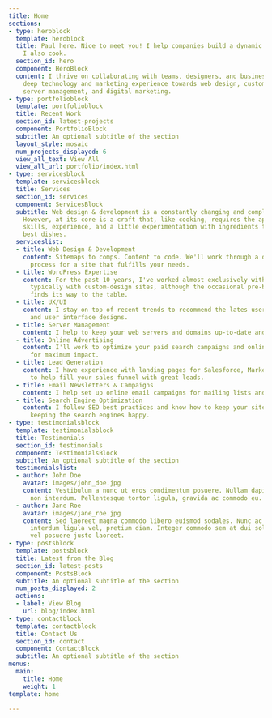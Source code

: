 ```yaml
---
title: Home
sections:
- type: heroblock
  template: heroblock
  title: Paul here. Nice to meet you! I help companies build a dynamic web presence.
    I also cook.
  section_id: hero
  component: HeroBlock
  content: I thrive on collaborating with teams, designers, and business owners, harnessing
    deep technology and marketing experience towards web design, custom website development,
    server management, and digital marketing.
- type: portfolioblock
  template: portfolioblock
  title: Recent Work
  section_id: latest-projects
  component: PortfolioBlock
  subtitle: An optional subtitle of the section
  layout_style: mosaic
  num_projects_displayed: 6
  view_all_text: View All
  view_all_url: portfolio/index.html
- type: servicesblock
  template: servicesblock
  title: Services
  section_id: services
  component: ServicesBlock
  subtitle: Web design & development is a constantly changing and complex industry.
    However, at its core is a craft that, like cooking, requires the application of
    skills, experience, and a little experimentation with ingredients to create the
    best dishes.
  serviceslist:
  - title: Web Design & Development
    content: Sitemaps to comps. Content to code. We'll work through a disciplined
      process for a site that fulfills your needs.
  - title: WordPress Expertise
    content: For the past 10 years, I've worked almost exclusively with WordPress,
      typically with custom-design sites, although the occasional pre-built theme
      finds its way to the table.
  - title: UX/UI
    content: I stay on top of recent trends to recommend the lates user experience
      and user interface designs.
  - title: Server Management
    content: I help to keep your web servers and domains up-to-date and speedy.
  - title: Online Advertising
    content: I'll work to optimize your paid search campaigns and online listings
      for maximum impact.
  - title: Lead Generation
    content: I have experience with landing pages for Salesforce, Marketo, and Hubspot
      to help fill your sales funnel with great leads.
  - title: Email Newsletters & Campaigns
    content: I help set up online email campaigns for mailing lists and lead generation.
  - title: Search Engine Optimization
    content: I follow SEO best practices and know how to keep your site fast and crawlable,
      keeping the search engines happy.
- type: testimonialsblock
  template: testimonialsblock
  title: Testimonials
  section_id: testimonials
  component: TestimonialsBlock
  subtitle: An optional subtitle of the section
  testimonialslist:
  - author: John Doe
    avatar: images/john_doe.jpg
    content: Vestibulum a nunc ut eros condimentum posuere. Nullam dapibus quis nunc
      non interdum. Pellentesque tortor ligula, gravida ac commodo eu.
  - author: Jane Roe
    avatar: images/jane_roe.jpg
    content: Sed laoreet magna commodo libero euismod sodales. Nunc ac libero convallis,
      interdum ligula vel, pretium diam. Integer commodo sem at dui sollicitudin,
      vel posuere justo laoreet.
- type: postsblock
  template: postsblock
  title: Latest from the Blog
  section_id: latest-posts
  component: PostsBlock
  subtitle: An optional subtitle of the section
  num_posts_displayed: 2
  actions:
  - label: View Blog
    url: blog/index.html
- type: contactblock
  template: contactblock
  title: Contact Us
  section_id: contact
  component: ContactBlock
  subtitle: An optional subtitle of the section
menus:
  main:
    title: Home
    weight: 1
template: home

---
```

